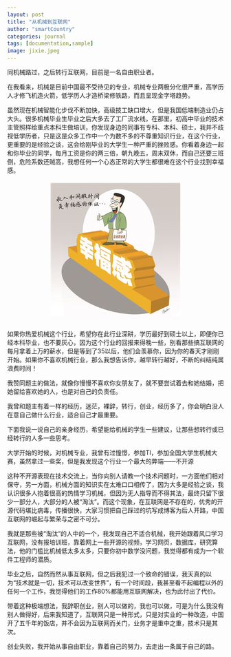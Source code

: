 ```yaml
---
layout: post
title: "从机械到互联网"
author: "smartCountry"
categories: journal
tags: [documentation,sample]
image: jixie.jpeg
---
```


同机械路过，之后转行互联网，目前是一名自由职业者。

在我看来，机械是目前中国最不受待见的专业，机械专业两极分化很严重，高学历人才修飞机造火箭，低学历人才造桥梁修铁路，而且呈现金字塔趋势。

虽然现在机械智能化步伐不断加快，高级技工缺口增大，但是我国低端制造业仍占大头。很多机械毕业生毕业之后大多去了工厂流水线，在那里，初高中毕业的技术主管照样给重点本科生做培训，你发现身边的同事有专科、本科、硕士，我并不歧视低学历者，只是这是众多工作中一个为数不多的不尊重知识行业，在这个行业，更重要的是经验之谈，这会给刚毕业的大学生一种严重的挫败感。你看着身边一起和你毕业的同学，每月工资是你的两三倍，朝九晚五，周末双休，而自己还要三班倒，危险系数还贼高，我想任何一个心态正常的大学生都很难在这个行业找到幸福感。

<img src="/assets/img/hapiness.jpg" height="320px" style="margin:20px auto; display:flex;"> 


如果你热爱机械这个行业，希望你在此行业深耕，学历最好到硕士以上，即便你已经本科毕业，也不要灰心，因为这个行业的回报来得晚一些，别看那些搞互联网的每月拿着上万的薪水，但是等到了35以后，他们会羡慕你，因为你的春天才刚刚开始。如果你不喜欢机械行业，那么我想告诉你，越早转行越好，不断的纠结纯属浪费时间！

我赞同题主的做法，就像你慢慢不喜欢你女朋友了，就不要尝试着去和她结婚，把她留给喜欢她的人，也是对自己的负责任。

我曾和题主有着一样的经历，迷茫，裸辞，转行，创业，经历多了，你会明白没人在意自己做什么行业，适合自己才最重要。

下面我说一说自己的亲身经历，希望能给机械的学生一些建议，让那些想转行或已经转行的人多一些思考。

大学开始的时候，对机械专业，我曾有过憧憬，参加TI，参加全国大学生机械大赛，虽然拿过一些奖，但是我发现这个行业一个最大的弊端——不开源

这种不开源表现在技术交流上，当你向别人请教一个技术问题时，一方面他们相对保守，另一方面，机械方面的知识实在太难口口相传了，因为大多是经验之谈，我认识很多人抱着很高的热情学习机械，但因为无人指导而不得其法，最终只留下很少一部分人，大部分的人被“淘汰”。而这个现象，在互联网是不存在的，优秀的开源代码堪比病毒，传播很快，大家习惯把自己踩过的坑写成博客为后人开路，中国互联网的崛起与繁荣与之密不可分。

我就是那些被“淘汰”的人中的一个，我发现自己不适合机械，我开始跟着风口学习互联网，没有报培训班，靠着网上一些开源的视频，学习网页，数据库，研究算法，他的门槛比机械低太多太多，只要你初中数学没问题，我觉得都有成为一个软件工程师的潜质。

毕业之后，自然而然从事互联网，但之后我犯过一个致命的错误，我天真的以为“技术就是一切，技术可以改变世界”，有一个时间段，我甚至看不起编程以外的任何一个工作，我觉得他们的工作80%都能用互联网解决，也为此付出了代价。

带着这种极端想法，我辞职创业，别人可以做的，我也可以做，可是为什么我没有别人做得好，后来我知道了，互联网只是一种形式，只是对实业的一种改造，中国开了五千年的饭店，并不会因为互联网而关门，业务才是重中之重，技术只是其次。

创业失败，我开始从事自由职业，靠着自己的努力，去走出一条属于自己的路。
<!-- <div class="appImage" style="display:flex;flex-direction: row;flex-wrap: wrap;justify-content: space-around;">
<img src="/assets/img/app1.jpeg" height="320px" style="margin:20px auto">
<img src="/assets/img/app2.jpeg" height="320px" style="margin:20px auto">
<img src="/assets/img/app3.jpeg" height="320px" style="margin:20px auto">
<img src="/assets/img/app4.jpeg" height="320px" style="margin:20px auto"> 
</div> -->


